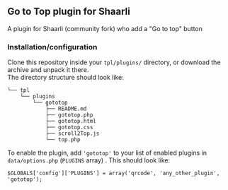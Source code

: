 ## Go to Top plugin for Shaarli

A plugin for Shaarli (community fork) who add a "Go to top" button

### Installation/configuration
Clone this repository inside your `tpl/plugins/` directory, or download the archive and unpack it there.  
The directory structure should look like:

```
└── tpl
    └── plugins
        └── gototop
            ├── README.md
            ├── gototop.php
            ├── gototop.html
            ├── gototop.css
            ├── scroll2Top.js
            └── top.php
```

To enable the plugin, add `'gototop'` to your list of enabled plugins in `data/options.php` (`PLUGINS` array)
. This should look like:

```
$GLOBALS['config']['PLUGINS'] = array('qrcode', 'any_other_plugin', 'gototop');
```

